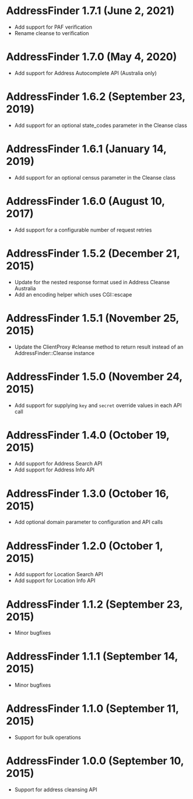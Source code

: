 # AddressFinder 1.7.1 (June 2, 2021) #

* Add support for PAF verification
* Rename cleanse to verification

# AddressFinder 1.7.0 (May 4, 2020) #

* Add support for Address Autocomplete API (Australia only)

# AddressFinder 1.6.2 (September 23, 2019) #

* Add support for an optional state_codes parameter in the Cleanse class

# AddressFinder 1.6.1 (January 14, 2019) #

* Add support for an optional census parameter in the Cleanse class

# AddressFinder 1.6.0 (August 10, 2017) #

* Add support for a configurable number of request retries

# AddressFinder 1.5.2 (December 21, 2015) #

* Update for the nested response format used in Address Cleanse Australia
* Add an encoding helper which uses CGI::escape

# AddressFinder 1.5.1 (November 25, 2015) #

* Update the ClientProxy #cleanse method to return result instead of an AddressFinder::Cleanse instance

# AddressFinder 1.5.0 (November 24, 2015) #

* Add support for supplying `key` and `secret` override values in each API call

# AddressFinder 1.4.0 (October 19, 2015) #

* Add support for Address Search API
* Add support for Address Info API

# AddressFinder 1.3.0 (October 16, 2015) #

* Add optional domain parameter to configuration and API calls

# AddressFinder 1.2.0 (October 1, 2015) #

* Add support for Location Search API
* Add support for Location Info API

# AddressFinder 1.1.2 (September 23, 2015) #

* Minor bugfixes

# AddressFinder 1.1.1 (September 14, 2015) #

* Minor bugfixes

# AddressFinder 1.1.0 (September 11, 2015) #

* Support for bulk operations

# AddressFinder 1.0.0 (September 10, 2015) #

* Support for address cleansing API
